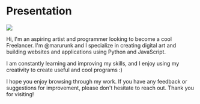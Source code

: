 # Presentation

![](https://marurunk.github.io/data/icon.ico)

Hi, I'm an aspiring artist and programmer looking to become a cool Freelancer. I'm @marurunk and I specialize in creating digital art and building websites and applications using Python and JavaScript.

I am constantly learning and improving my skills, and I enjoy using my creativity to create useful and cool programs :)


I hope you enjoy browsing through my work. If you have any feedback or suggestions for improvement, please don't hesitate to reach out. Thank you for visiting!
<!---
marurunk/marurunk is a ✨ special ✨ repository because its `README.md` (this file) appears on your GitHub profile.
You can click the Preview link to take a look at your changes.
--->
